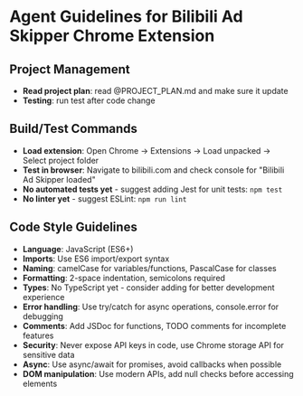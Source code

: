 # Agent Guidelines for Bilibili Ad Skipper Chrome Extension

## Project Management
- **Read project plan**: read @PROJECT_PLAN.md and make sure it update
- **Testing**: run test after code change 

## Build/Test Commands
- **Load extension**: Open Chrome → Extensions → Load unpacked → Select project folder
- **Test in browser**: Navigate to bilibili.com and check console for "Bilibili Ad Skipper loaded"
- **No automated tests yet** - suggest adding Jest for unit tests: `npm test`
- **No linter yet** - suggest ESLint: `npm run lint`

## Code Style Guidelines
- **Language**: JavaScript (ES6+)
- **Imports**: Use ES6 import/export syntax
- **Naming**: camelCase for variables/functions, PascalCase for classes
- **Formatting**: 2-space indentation, semicolons required
- **Types**: No TypeScript yet - consider adding for better development experience
- **Error handling**: Use try/catch for async operations, console.error for debugging
- **Comments**: Add JSDoc for functions, TODO comments for incomplete features
- **Security**: Never expose API keys in code, use Chrome storage API for sensitive data
- **Async**: Use async/await for promises, avoid callbacks when possible
- **DOM manipulation**: Use modern APIs, add null checks before accessing elements
